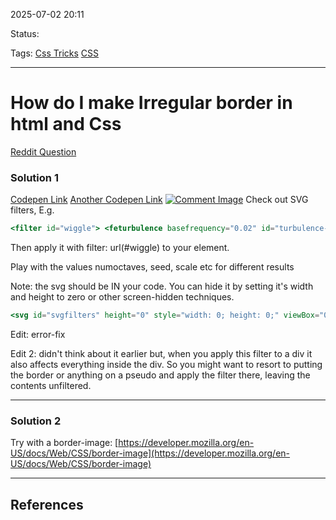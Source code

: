 
2025-07-02 20:11

Status:

Tags: [Css Tricks](3%20-%20Tags/Css%20Tricks.md) [CSS](3%20-%20Tags/CSS.md)

---
# How do I make Irregular border in html and Css

[Reddit Question](https://www.reddit.com/r/css/comments/1lov8gv/how_do_i_make_this_border_in_html_and_css/)
### Solution 1
[Codepen Link](https://codepen.io/tomhermans/pen/WbvWWzB)
[Another Codepen Link](https://codepen.io/eclarrrk/pen/VYLNgQR)
[![Comment Image](https://preview.redd.it/how-do-i-make-this-border-in-html-and-css-irregular-border-v0-v5alj2tcl8af1.jpeg?width=1220&format=pjpg&auto=webp&s=c3e9e81bd47314c079ed8140272f6dd6b751030f)](https://preview.redd.it/how-do-i-make-this-border-in-html-and-css-irregular-border-v0-v5alj2tcl8af1.jpeg?width=1220&format=pjpg&auto=webp&s=c3e9e81bd47314c079ed8140272f6dd6b751030f)
Check out SVG filters, E.g.
```jsx
<filter id="wiggle"> <feturbulence basefrequency="0.02" id="turbulence-3" numoctaves="3" result="noise" seed="3"></feturbulence> <fedisplacementmap in2="noise" in="SourceGraphic" scale="3"></fedisplacementmap> </filter>
```

Then apply it with filter: url(#wiggle) to your element.

Play with the values numoctaves, seed, scale etc for different results

Note: the svg should be IN your code. You can hide it by setting it's width and height to zero or other screen-hidden techniques.

```jsx
<svg id="svgfilters" height="0" style="width: 0; height: 0;" viewBox="0 0 1400 1400" xmlns="\\\[\[[[http://www.w3.org/2000/svg\\\](http://www.w3.org/2000/svg)\](http://www.w3.org/2000/svg\](http://www.w3.org/2000/svg))](http://www.w3.org/2000/svg\](http://www.w3.org/2000/svg)](http://www.w3.org/2000/svg](http://www.w3.org/2000/svg)))](http://www.w3.org/2000/svg///]\(http://www.w3.org/2000/svg\)/]\(http://www.w3.org/2000/svg/]\(http://www.w3.org/2000/svg\)\)]\(http://www.w3.org/2000/svg/]\(http://www.w3.org/2000/svg\)]\(http://www.w3.org/2000/svg]\(http://www.w3.org/2000/svg\)\)\))" clip-rule="evenodd" stroke-linejoin="round" stroke-miterlimit="2"> <defs> YOUR FILTER OR MULTIPLE FILTERS WITH DIFFERENT ID's </defs> </svg>
```

Edit: error-fix

Edit 2: didn't think about it earlier but, when you apply this filter to a div it also affects everything inside the div. So you might want to resort to putting the border or anything on a pseudo and apply the filter there, leaving the contents unfiltered.

---
### Solution 2

Try with a border-image: [https://developer.mozilla.org/en-US/docs/Web/CSS/border-image](https://developer.mozilla.org/en-US/docs/Web/CSS/border-image)


---
## References